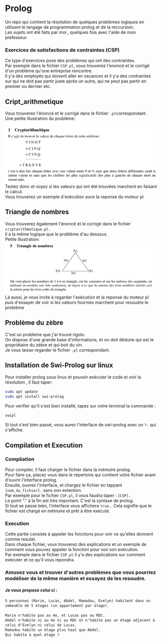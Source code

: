 # Prolog
Un repo qui contient la résolution de quelques problèmes logiques en utilisant le langage de programmation prolog et de la reccursion.  
Les sujets ont été faits par moi , quelques fois avec l'aide de mon prefesseur. 

### Exercices de satisfactions de contraintes (CSP)
Ce type d'exercices pose des problèmes qui ont des contraintes.  
Par exemple dans le fichier `CSP.pl`, vous trouverez l'enoncé et le corrigé d'un problème qu'une entreprise rencontre.  
Il y'a des employés qui doivent aller en vacances et il y'a des contraintes sur qui ne doit pas partir juste après un autre, qui ne peut pas partir en premier ou dernier etc.  

## Cript_arithmetique
Vous trouverez l'énoncé et le corrigé dans le fichier `.pl`correspondant.  
Une petite illustration du problème:  
<img src="images/arithmetique.png" alt="illustraion criptarithmetique">  
Testez donc et voyez si les valeurs qui ont été trouvées marchent en faisant le calcul.  
Vous trouverez un exemple d'exécution avce la reponse du moteur pl

## Triangle de nombres
Vous trouverez également l'énoncé et le corrigé dans le fichier `criptarithmetique.pl`.  
Il a la même logique que le problème d'au desssus.  
Petite illustration:
<img src="images/triangle_nombre.png" alt="illustration triangle de nombres">  
Là aussi, je vous invite à regarder l'exécution et la reponse du moteur pl puis d'essayer de voir si les valeurs fournies marchent pour resoudre le problème

## Problème du zèbre 
C'est un problème que j'ai trouvé rigolo.  
On dispose d'une grande base d'informations, et on doit déduire qui est le propriétaire du zèbre et qui boit du vin.  
Je vous laisse regarder le fichier `.pl` correspondant.
## Installation de Swi-Prolog sur linux  
Pour installer prolog sous linux et pouvoir exécuter le code et voir la résolution , il faut taper:  
```bash
sudo apt update
sudo apt install swi-prolog
```
Pour verifier qu'il s'est bien installé, tapez sur votre terminal la commande :
``` bash
swipl
```  
Si tout s'est bien passé, vous aurez l'interface de swi-prolog avec un `?-` qui s'affiche. 

## Compilation et Execution  
### Compliation
Pour compiler, il faut charger le fichier dans la mémoire prolog.  
Pour faire ça, placez vous dans le répertoire qui contient votre fichier avant d'ouvrir l'interface prolog.  
Ensuite, ouvrez l'interface, et chargez le fichier en tappant `[nom_du_fichier].` sans son extention.  
Par exemple pour le fichier `CSP.pl`, il vous faudra taper : `[CSP].`  
Le point "." à la fin est très important. C'est la syntaxe de prolog.  
Si tout se passe bien, l'interface vous affichera `true.`. Cela signifie que le fichier est chargé en mémoire et prêt à être exécuté.

### Execution
Cette partie consiste à appeler les fonctions pour voir ce qu'elles donnent comme resulat.  
Dans chaque fichier, vous trouverez des explications et un exemple de comment vous pouvez appeler la fonction pour voir son exécution.   
Par exemple dans le fichier `CSP.pl` il y'a des explications sur comment exécuter et ce qu'il vous repondra.


### Amusez vous et trouver d'autres problèmes que vous pourriez modéliser de la même manière et essayez de les resoudre. 

#### Je vous propose celui ci : 

    5 personnes (Marie, Lucas, Abdel, Mamadou, Evelyn) habitent dans un immeuble de 5 étages (un appartement par étage).  

    Marie n'habite pas au 4e, et Lucas pas au RDC.  
    Abdel n'habite ni au 4e ni au RDC et n'habite pas un étage adjacent à celui d'Evelyn ni celui de Lucas.  
    Mamadou habite un étage plus haut que Abdel.
    Qui habite à quel étage ? 




